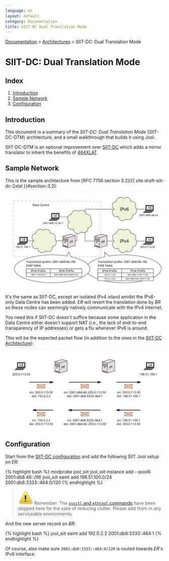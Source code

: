 ```yaml
---
language: en
layout: default
category: Documentation
title: SIIT-DC Dual Translation Mode
---
```


[Documentation](documentation.html) > [Architectures](documentation.html#architectures) > SIIT-DC: Dual Translation Mode

# SIIT-DC: Dual Translation Mode

## Index

1. [Introduction](#introduction)
2. [Sample Network](#sample-network)
3. [Configuration](#configuration)

## Introduction

This document is a summary of the _SIIT-DC: Dual Translation Mode_ (SIIT-DC-DTM) architecture, and a small walkthrough that builds it using Jool.

SIIT-DC-DTM is an optional improvement over [SIIT-DC](siit-dc.html) which adds a mirror translator to inherit the benefits of [464XLAT](464xlat.html).

## Sample Network

This is the sample architecture from [RFC 7756 section 3.2]({{ site.draft-siit-dc-2xlat }}#section-3.2):

![Fig.1 - Network Overview](../images/network/siit-dc-2xlat.svg "Fig.1 - Network Overview")

It's the same as SIIT-DC, except an isolated IPv4 island amidst the IPv6-only Data Centre has been added. _ER_ will revert the translation done by _BR_ so these nodes can seemingly natively communicate with the IPv4 Internet.

You need this if SIIT-DC doesn't suffice because some application in the Data Centre either doesn't support NAT (i.e., the lack of end-to-end transparency of IP addresses) or gets a flu whenever IPv6 is around.

This will be the expected packet flow (in addition to the ones in the [SIIT-DC Architecture](siit-dc.html)):

![Fig.2 - Packet Flow](../images/flow/siit-dc-2xlat.svg "Fig.2 - Packet Flow")

## Configuration

Start from the [SIIT-DC configuration](siit-dc.html#configuration) and add the following SIIT Jool setup on _ER_:

{% highlight bash %}
modprobe jool_siit
jool_siit instance add --pool6 2001:db8:46::/96
jool_siit eamt add 198.51.100.0/24 2001:db8:3333::464:0/120
{% endhighlight %}

> ![Warning](../images/warning.svg) Remember: The [`sysctl` and `ethtool` commands](run-vanilla.html#sample-network) have been skipped here for the sake of reducing clutter. Please add them in any serviceable environments.

And the new server record on _BR_:

{% highlight bash %}
jool_siit eamt add 192.0.2.2 2001:db8:3333::464:1
{% endhighlight %}

Of course, also make sure `2001:db8:3333::464:0/120` is routed towards _ER_'s IPv6 interface.

